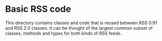 # Basic RSS code

This directory contains classes and code that is reused between RSS 0.91 and
RSS 2.0 classes. It can be thought of the largest common subset of classes,
methods and types for both kinds of RSS feeds.
